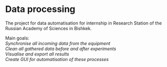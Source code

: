 # Data processing
The project for data automatisation for internship in  Research Station of the Russian Academy of Sciences in Bishkek.

Main goals: <br />
*Synchronise all incoming data from the equipment*<br />
*Clean all gathered data before and after experiments*<br />
*Visualise and export all results*<br />
*Create GUI for automatisation of these processes*
